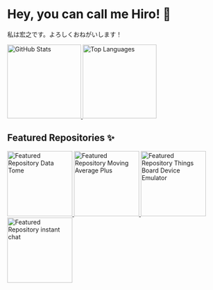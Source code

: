 # Hey, you can call me Hiro! 🤝
私は宏之です。よろしくおねがいします！

<div>
  <a href="https://github.com/AlexandreHiroyuki">
    <img height="170" alt="GitHub Stats" src="https://github-readme-stats.vercel.app/api?username=AlexandreHiroyuki&count_private=true&show_icons=true&theme=gruvbox" />
    <img height="170" alt="Top Languages" src="https://github-readme-stats.vercel.app/api/top-langs/?username=AlexandreHiroyuki&layout=compact&theme=gruvbox" />
  </a>
</div>

## Featured Repositories ✨
<a href="https://github.com/AlexandreHiroyuki/DataTome">
  <img height="150" alt="Featured Repository Data Tome" src="https://github-readme-stats.vercel.app/api/pin/?username=AlexandreHiroyuki&repo=DataTome&theme=gruvbox" />
</a>
<a href="https://github.com/AlexandreHiroyuki/MovingAveragePlus">
  <img height="150" alt="Featured Repository Moving Average Plus" src="https://github-readme-stats.vercel.app/api/pin/?username=AlexandreHiroyuki&repo=MovingAveragePlus&theme=gruvbox" />
</a>
<a href="https://github.com/AlexandreHiroyuki/ThingsBoardDeviceEmulator">
  <img height="150" alt="Featured Repository Things Board Device Emulator" src="https://github-readme-stats.vercel.app/api/pin/?username=AlexandreHiroyuki&repo=ThingsBoardDeviceEmulator&theme=gruvbox" />
</a>
<a href="https://github.com/AlexandreHiroyuki/instant-chat">
  <img height="150" alt="Featured Repository instant chat" src="https://github-readme-stats.vercel.app/api/pin/?username=AlexandreHiroyuki&repo=instant-chat&theme=gruvbox" />
</a>

<!--
**AlexandreHiroyuki/AlexandreHiroyuki** is a ✨ _special_ ✨ repository because its `README.md` (this file) appears on your GitHub profile.

Here are some ideas to get you started:

- 🔭 I’m currently working on ...
- 🌱 I’m currently learning ...
- 👯 I’m looking to collaborate on ...
- 🤔 I’m looking for help with ...
- 💬 Ask me about ...
- 📫 How to reach me: ...
- 😄 Pronouns: ...
- ⚡ Fun fact: ...
-->
